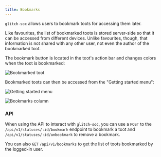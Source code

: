 ```yaml
---
title: Bookmarks
---
```


`glitch-soc` allows users to bookmark toots for accessing them later.

Like favourites, the list of bookmarked toots is stored server-side so that it
can be accessed from different devices. Unlike favourites, though, that
information is not shared with any other user, not even the author of the
bookmarked toot.

The bookmark button is located in the toot's action bar and changes colors when the toot is bookmarked:

![Bookmarked toot](bookmarked_toot.png)

Bookmarked toots can then be accessed from the "Getting started menu":

![Getting started menu](getting_started.png)

![Bookmarks column](bookmarks_column.png)

### API

When using the API to interact with `glitch-soc`, you can use a `POST` to the `/api/v1/statuses/:id/bookmark` endpoint to bookmark a toot and `/api/v1/statuses/:id/unbookmark` to remove a bookmark.

You can also `GET` `/api/v1/bookmarks` to get the list of toots bookmarked by the logged-in user.
